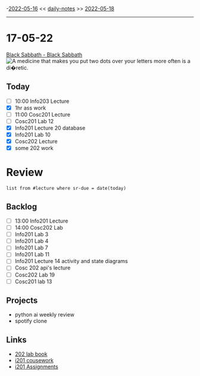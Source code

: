 -[2022-05-16](daily_notes/2022-05-16) << [daily-notes](notes/daily-notes.md) >> [2022-05-18](daily_notes/2022-05-18)

---
# 17-05-22
[Black Sabbath - Black Sabbath](spotify:album:2T6jeELx5BqH4GMLObBy10)
![A medicine that makes you put two dots over your letters more often is a di�retic.](https://imgs.xkcd.com/comics/crepe.png)

## Today
- [ ] 10:00 Info203 Lecture
- [x] 1hr ass work
- [ ] 11:00 Cosc201 Lecture
- [ ] Cosc201 Lab 12
- [x] Info201 Lecture 20 database
- [x] Info201 Lab 10
- [x] Cosc202 Lecture
- [x] some 202 work

# Review
```dataview
list from #lecture where sr-due = date(today)
```

## Backlog
- [ ] 13:00 Info201 Lecture
- [ ] 14:00 Cosc202 Lab
- [ ] Info201 Lab 3
- [ ] Info201 Lab 4
- [ ] Info201 Lab 7
- [ ] Info201 Lab 11
- [ ] Info201 Lecture 14 activity and state diagrams
- [ ] Cosc 202 api's lecture
- [ ] Cosc202 Lab 19
- [ ] Cosc201 lab 13

## Projects
- python ai weekly review
- spotify clone

## Links
- [202 lab book](C:\Users\Jet%20Hughes\Documents\Personal\COSC202LabBook-2.pdf)
- [i201 cousework](https://isgb.otago.ac.nz/infosci/INFO201/labs_release/raw/master/output/info201_labs.html#)
- [i201 Assignments](https://isgb.otago.ac.nz/info201/shared/assignments_release/raw/master/output/info201_assignments.html)
